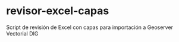 # revisor-excel-capas
Script de revisión de Excel con capas para importación a Geoserver Vectorial DIG
